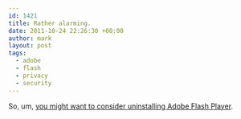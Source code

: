 ```yaml
---
id: 1421
title: Rather alarming.
date: 2011-10-24 22:26:30 +00:00
author: mark
layout: post
tags:
  - adobe
  - flash
  - privacy
  - security
---
```

So, um, [you might want to consider uninstalling Adobe Flash Player](https://www.cs.columbia.edu/~smb/blog//2011-10/2011-10-21.html).